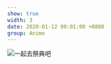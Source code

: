 ```yaml
---
show: true
width: 3
date: 2020-01-12 00:01:00 +0800
group: Anime
---
```

<div>
    <img data-src="{{ 'assets/images/etc/安达与岛村.jpg' | relative_url }}" class="lazy w-100 rounded-xl" src="{{ '/assets/images/empty_300x200.png' | relative_url }}" data-toggle="tooltip" data-placement="top" title="一起去祭典吧">
</div>
